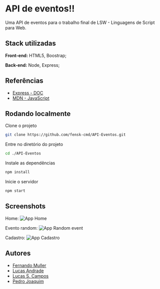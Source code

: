 
# API de eventos!!

Uma API de eventos para o trabalho final de LSW - Linguagens de Script para Web.

## Stack utilizadas

**Front-end:** HTML5, Boostrap;

**Back-end:** Node, Express;


## Referências

 - [Express - DOC](https://expressjs.com/pt-br/)
 - [MDN - JavaScript](https://developer.mozilla.org/en-US/docs/Learn/JavaScript)

## Rodando localmente

Clone o projeto

```bash
git clone https://github.com/fensk-cmd/API-Eventos.git
```

Entre no diretório do projeto

```bash
cd ./API-Eventos
```

Instale as dependências

```bash
npm install
```

Inicie o servidor

```bash
npm start
```


## Screenshots
Home:
![App Home](https://media.discordapp.net/attachments/1012087339780145214/1245311593168896031/Screenshot_2024-05-29_at_06.41.36.png?ex=66584a4c&is=6656f8cc&hm=f02870a03c431a715280da6e93e21d2fc72da2f4b392ccadcc73b356332a6f2f&=&format=webp&quality=lossless&width=1864&height=1020)

Evento random:
![App Random event](https://media.discordapp.net/attachments/1012087339780145214/1245311594091774002/Screenshot_2024-05-29_at_06.42.27.png?ex=66584a4c&is=6656f8cc&hm=c297cd32dc40784bb7a448fcccf35757f9cfaa5c8d422b7c4be779bc4787ba25&=&format=webp&quality=lossless&width=1860&height=1020)

Cadastro:
![App Cadastro](https://media.discordapp.net/attachments/1012087339780145214/1245311593638531174/Screenshot_2024-05-29_at_06.42.06.png?ex=66584a4c&is=6656f8cc&hm=5ee3a861f9629d725ae6172a5b4b99aa34e00b8dc4e1092d6560f6e15ad2fcb2&=&format=webp&quality=lossless&width=1860&height=1020)


## Autores

- [Fernando Muller](https://www.github.com/fensk-cmd)
- [Lucas Andrade](https://www.github.com/LucaasAndrade)
- [Lucas S. Campos](https://www.github.com/GiltMonster)
- [Pedro Joaquim](https://www.github.com/pedrojaraujo)

